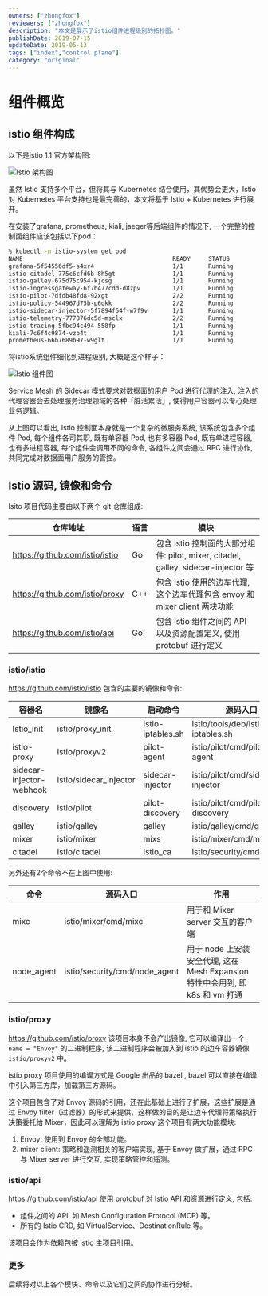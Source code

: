 ```yaml
---
owners: ["zhongfox"]
reviewers: ["zhongfox"]
description: "本文是展示了istio组件进程级别的拓扑图。"
publishDate: 2019-07-15
updateDate: 2019-05-13
tags: ["index","control plane"]
category: "original"
---
```


# 组件概览

## istio 组件构成

以下是istio 1.1 官方架构图:

![Istio 架构图](https://gw.alipayobjects.com/mdn/rms_91f3e6/afts/img/A*_GPdTIDlhD4AAAAAAAAAAABkARQnAQ)

虽然 Istio 支持多个平台，但将其与 Kubernetes 结合使用，其优势会更大，Istio 对 Kubernetes 平台支持也是最完善的，本文将基于 Istio + Kubernetes 进行展开。

在安装了grafana, prometheus, kiali, jaeger等后端组件的情况下, 一个完整的控制面组件应该包括以下pod：

```bash
% kubectl -n istio-system get pod
NAME                                          READY     STATUS
grafana-5f54556df5-s4xr4                      1/1       Running
istio-citadel-775c6cfd6b-8h5gt                1/1       Running
istio-galley-675d75c954-kjcsg                 1/1       Running
istio-ingressgateway-6f7b477cdd-d8zpv         1/1       Running
istio-pilot-7dfdb48fd8-92xgt                  2/2       Running
istio-policy-544967d75b-p6qkk                 2/2       Running
istio-sidecar-injector-5f7894f54f-w7f9v       1/1       Running
istio-telemetry-777876dc5d-msclx              2/2       Running
istio-tracing-5fbc94c494-558fp                1/1       Running
kiali-7c6f4c9874-vzb4t                        1/1       Running
prometheus-66b7689b97-w9glt                   1/1       Running
```

将istio系统组件细化到进程级别, 大概是这个样子：

![Istio 组件图](https://gw.alipayobjects.com/mdn/rms_91f3e6/afts/img/A*cbxAQYM5DrgAAAAAAAAAAABkARQnAQ)

Service Mesh 的 Sidecar 模式要求对数据面的用户 Pod 进行代理的注入, 注入的代理容器会去处理服务治理领域的各种「脏活累活」, 使得用户容器可以专心处理业务逻辑。

从上图可以看出, Istio 控制面本身就是一个复杂的微服务系统, 该系统包含多个组件 Pod, 每个组件各司其职, 既有单容器 Pod, 也有多容器 Pod, 既有单进程容器, 也有多进程容器, 每个组件会调用不同的命令, 各组件之间会通过 RPC 进行协作, 共同完成对数据面用户服务的管控。

## Istio 源码, 镜像和命令

Isito 项目代码主要由以下两个 git 仓库组成:

| 仓库地址                       | 语言 | 模块                                                                            |
|--------------------------------|------|---------------------------------------------------------------------------------|
| https://github.com/istio/istio | Go   | 包含 istio 控制面的大部分组件: pilot, mixer, citadel, galley, sidecar-injector 等  |
| https://github.com/istio/proxy | C++  | 包含 istio 使用的边车代理, 这个边车代理包含 envoy 和 mixer client 两块功能          |
| https://github.com/istio/api   | Go   | 包含 istio 组件之间的 API 以及资源配置定义, 使用 protobuf 进行定义                 |

### istio/istio

https://github.com/istio/istio 包含的主要的镜像和命令:

| 容器名                   | 镜像名                 | 启动命令          | 源码入口                          |
| ------------------------ | ---------------------- | ----------------- | --------------------------------- |
| Istio_init               | istio/proxy_init       | istio-iptables.sh | istio/tools/deb/istio-iptables.sh |
| istio-proxy              | istio/proxyv2          | pilot-agent       | istio/pilot/cmd/pilot-agent       |
| sidecar-injector-webhook | istio/sidecar_injector | sidecar-injector  | istio/pilot/cmd/sidecar-injector  |
| discovery                | istio/pilot            | pilot-discovery   | istio/pilot/cmd/pilot-discovery   |
| galley                   | istio/galley           | galley            | istio/galley/cmd/galley           |
| mixer                    | istio/mixer            | mixs              | istio/mixer/cmd/mixs              |
| citadel                  | istio/citadel          | istio_ca          | istio/security/cmd/istio_ca       |

另外还有2个命令不在上图中使用:

| 命令       | 源码入口                      | 作用                                                                   |
|------------|-------------------------------|------------------------------------------------------------------------|
| mixc       | istio/mixer/cmd/mixc          | 用于和 Mixer server 交互的客户端                                        |
| node_agent | istio/security/cmd/node_agent | 用于 node 上安装安全代理, 这在 Mesh Expansion 特性中会用到, 即 k8s 和 vm 打通  |

### istio/proxy

https://github.com/istio/proxy 该项目本身不会产出镜像, 它可以编译出一个 `name = "Envoy"` 的二进制程序, 该二进制程序会被加入到 istio 的边车容器镜像 `istio/proxyv2` 中。

istio proxy 项目使用的编译方式是 Google 出品的 bazel , bazel 可以直接在编译中引入第三方库，加载第三方源码。

这个项目包含了对 Envoy 源码的引用，还在此基础上进行了扩展，这些扩展是通过 Envoy filter（过滤器）的形式来提供，这样做的目的是让边车代理将策略执行决策委托给 Mixer，因此可以理解为 istio proxy 这个项目有两大功能模块:

1. Envoy: 使用到 Envoy 的全部功能。
2. mixer client: 策略和遥测相关的客户端实现, 基于 Envoy 做扩展，通过 RPC 与 Mixer server 进行交互, 实现策略管控和遥测。

### istio/api

https://github.com/istio/api 使用 [protobuf](https://github.com/protocolbuffers/protobuf) 对 Istio API 和资源进行定义, 包括:

* 组件之间的 API, 如 Mesh Configuration Protocol (MCP) 等。
* 所有的 Istio CRD, 如 VirtualService、DestinationRule 等。

该项目会作为依赖包被 istio 主项目引用。

### 更多

后续将对以上各个模块、命令以及它们之间的协作进行分析。
